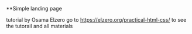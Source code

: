 **Simple landing page

tutorial by Osama Elzero
go to https://elzero.org/practical-html-css/ to see the tutorail and all materials
